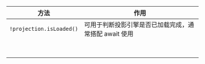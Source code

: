 | 方法                       | 作用                                                  |
| -------------------------- | ----------------------------------------------------- |
| ` !projection.isLoaded() ` | 可用于判断投影引擎是否已加载完成，通常搭配 await 使用 |
|                            |                                                       |
|                            |                                                       |
|                            |                                                       |
|                            |                                                       |
|                            |                                                       |
|                            |                                                       |
|                            |                                                       |
|                            |                                                       |


